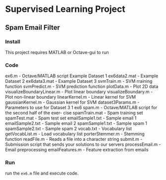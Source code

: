 # Supervised Learning Project
## Spam Email Filter

### Install

This project requires MATLAB or Octave-gui to run

### Code

ex6.m - Octave/MATLAB script Example Dataset 1
ex6data2.mat - Example Dataset 2
ex6data3.mat - Example Dataset 3
svmTrain.m - SVM rraining function
svmPredict.m - SVM prediction function plotData.m - Plot 2D data visualizeBoundaryLinear.m - Plot linear boundary visualizeBoundary.m - Plot non-linear boundary linearKernel.m - Linear kernel for SVM
gaussianKernel.m - Gaussian kernel for SVM
dataset3Params.m - Parameters to use for Dataset 3
1
ex6 spam.m - Octave/MATLAB script for the second half of the exer- cise
spamTrain.mat - Spam training set
spamTest.mat - Spam test set
emailSample1.txt - Sample email 1
emailSample2.txt - Sample email 2
spamSample1.txt - Sample spam 1
spamSample2.txt - Sample spam 2
vocab.txt - Vocabulary list
getVocabList.m - Load vocabulary list
porterStemmer.m - Stemming function
readFile.m - Reads a file into a character string
submit.m - Submission script that sends your solutions to our servers 
processEmail.m - Email preprocessing
emailFeatures.m - Feature extraction from emails

### Run

run the `ex6.m` file and execute code.

